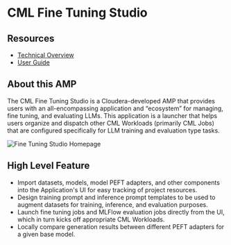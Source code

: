 # CML Fine Tuning Studio

## Resources

* [Technical Overview](docs/techinical_overview.md)
* [User Guide](docs/user_guide.md)

## About this AMP

The CML Fine Tuning Studio is a Cloudera-developed AMP that provides users with an all-encompassing application and “ecosystem” for managing, fine tuning, and evaluating LLMs. This application is a launcher that helps users organize and dispatch other CML Workloads (primarily CML Jobs) that are configured specifically for LLM training and evaluation type tasks.

![Fine Tuning Studio Homepage](resources/images/fts_home.png)

## High Level Feature

* Import datasets, models, model PEFT adapters, and other components into the Application's UI for easy tracking of project resources.
* Design training prompt and inference prompt templates to be used to augment datasets for training, inference, and evaluation purposes.
* Launch fine tuning jobs and MLFlow evaluation jobs directly from the UI, which in turn kicks off appropriate CML Workloads.
* Locally compare generation results between different PEFT adapters for a given base model.
